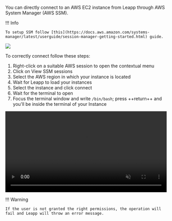 You can directly connect to an AWS EC2 instance from Leapp through AWS System Manager (AWS SSM).

!!! Info

    To setup SSM follow [this](https://docs.aws.amazon.com/systems-manager/latest/userguide/session-manager-getting-started.html) guide.

![](../../images/screens/newuxui/aws-ssm.png?style=center-img)

To correctly connect follow these steps:

1. Right-click on a suitable AWS session to open the contextual menu
2. Click on View SSM sessions
3. Select the AWS region in which your instance is located
4. Wait for Leapp to load your instances
5. Select the instance and click connect
6. Wait for the terminal to open
7. Focus the terminal window and write ```/bin/bash```; press  ++return++  and you'll be inside the terminal of your Instance

<video width="100%" muted autoplay loop> <source src="../../videos/newuxui/ssm.mp4" type="video/mp4"> </video>

!!! Warning

    If the user is not granted the right permissions, the operation will fail and Leapp will throw an error message.


